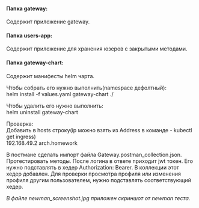 <h4><b>Папка gateway:</b></h4>
Содержит приложение gateway.

<h4><b>Папка users-app:</b></h4>
Содержит приложение для хранения юзеров с закрытыми методами.

<h4><b>Папка gateway-chart:</b></h4>
Содержит манифесты helm чарта. 

Чтобы собрать его нужно выполнить(namespace дефолтный):<br />
helm install -f values.yaml gateway-chart ./

Чтобы удалить его нужно выполнить:<br />
helm uninstall gateway-chart

Проверка:<br />
Добавить в hosts строку(ip можно взять из Address в команде - kubectl get ingress)<br />
192.168.49.2	arch.homework

В постмане сделать импорт файла Gateway.postman_collection.json.
Протестировать методы. После логина в ответе приходит jwt токен. Его нужно подставлять в
хедер Authorization: Bearer. В коллекции этот хедер добавлен.
Для проверки просмотра профиля или изменения профиля другим пользователем, нужно подставлять соответствующий хедер.


<i>В файле newman_screenshot.jpg приложен скриншот от newman тестa.</i>